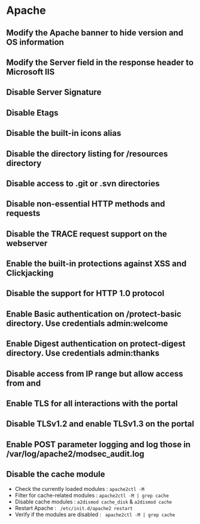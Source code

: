 # Apache

## Modify the Apache banner to hide version and OS information

## Modify the Server field in the response header to Microsoft IIS

## Disable Server Signature

## Disable Etags
 
## Disable the built-in icons alias

## Disable the directory listing for /resources directory

## Disable access to .git or .svn directories

## Disable non-essential HTTP methods and requests

## Disable the TRACE request support on the webserver

## Enable the built-in protections against XSS and Clickjacking

## Disable the support for HTTP 1.0 protocol

## Enable Basic authentication on /protect-basic directory. Use credentials admin:welcome

## Enable Digest authentication on protect-digest directory. Use credentials admin:thanks

## Disable access from IP range <range3 provided_in_lab> but allow access from <range2 provided_in_lab> and <range1 provided_in_lab>

## Enable TLS for all interactions with the portal
  
## Disable TLSv1.2 and enable TLSv1.3 on the portal
  
## Enable POST parameter logging and log those in /var/log/apache2/modsec_audit.log
  
## Disable the cache module
- Check the currently loaded modules : ```apache2ctl -M```
- Filter for cache-related modules : ```apache2ctl -M | grep cache```
- Disable cache modules : ```a2dismod cache_disk``` & ```a2dismod cache```
- Restart Apache : ``` /etc/init.d/apache2 restart```
- Verify if the modules are disabled : ``` apache2ctl -M | grep cache```
  
